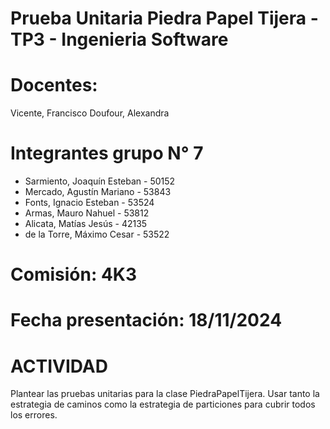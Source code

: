 # Prueba Unitaria Piedra Papel Tijera - TP3 - Ingenieria Software

# Docentes:  
  Vicente, Francisco 
  Doufour, Alexandra  
# Integrantes grupo N° 7  
- Sarmiento, Joaquín Esteban - 50152 
- Mercado, Agustín Mariano - 53843 
- Fonts, Ignacio Esteban - 53524 
- Armas, Mauro Nahuel - 53812 
- Alicata, Matías Jesús - 42135 
- de la Torre, Máximo Cesar - 53522 
# Comisión: 4K3 
# Fecha presentación: 18/11/2024 

# ACTIVIDAD
Plantear las pruebas unitarias para la clase PiedraPapelTijera. 
Usar tanto la estrategia de caminos como la estrategia de particiones para cubrir todos los errores.
